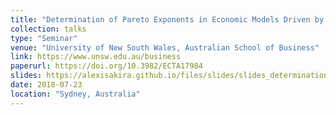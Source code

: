 ```yaml
---
title: "Determination of Pareto Exponents in Economic Models Driven by Markov Multiplicative Processes"
collection: talks
type: "Seminar"
venue: "University of New South Wales, Australian School of Business"
link: https://www.unsw.edu.au/business
paperurl: https://doi.org/10.3982/ECTA17984
slides: https://alexisakira.github.io/files/slides/slides_determination.pdf
date: 2018-07-23
location: "Sydney, Australia"
---
```


